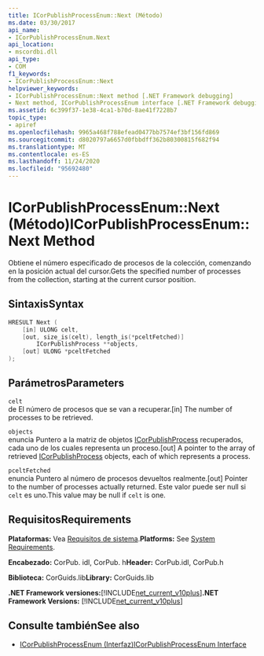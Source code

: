 ```yaml
---
title: ICorPublishProcessEnum::Next (Método)
ms.date: 03/30/2017
api_name:
- ICorPublishProcessEnum.Next
api_location:
- mscordbi.dll
api_type:
- COM
f1_keywords:
- ICorPublishProcessEnum::Next
helpviewer_keywords:
- ICorPublishProcessEnum::Next method [.NET Framework debugging]
- Next method, ICorPublishProcessEnum interface [.NET Framework debugging]
ms.assetid: 6c399f37-1e38-4ca1-b70d-8ae41f7228b7
topic_type:
- apiref
ms.openlocfilehash: 9965a468f788efead0477bb7574ef3bf156fd869
ms.sourcegitcommit: d8020797a6657d0fbbdff362b80300815f682f94
ms.translationtype: MT
ms.contentlocale: es-ES
ms.lasthandoff: 11/24/2020
ms.locfileid: "95692480"
---
```

# <a name="icorpublishprocessenumnext-method"></a><span data-ttu-id="c121a-102">ICorPublishProcessEnum::Next (Método)</span><span class="sxs-lookup"><span data-stu-id="c121a-102">ICorPublishProcessEnum::Next Method</span></span>

<span data-ttu-id="c121a-103">Obtiene el número especificado de procesos de la colección, comenzando en la posición actual del cursor.</span><span class="sxs-lookup"><span data-stu-id="c121a-103">Gets the specified number of processes from the collection, starting at the current cursor position.</span></span>  
  
## <a name="syntax"></a><span data-ttu-id="c121a-104">Sintaxis</span><span class="sxs-lookup"><span data-stu-id="c121a-104">Syntax</span></span>  
  
```cpp  
HRESULT Next (  
    [in] ULONG celt,  
    [out, size_is(celt), length_is(*pceltFetched)]  
        ICorPublishProcess **objects,  
    [out] ULONG *pceltFetched  
);  
```  
  
## <a name="parameters"></a><span data-ttu-id="c121a-105">Parámetros</span><span class="sxs-lookup"><span data-stu-id="c121a-105">Parameters</span></span>  

 `celt`  
 <span data-ttu-id="c121a-106">de El número de procesos que se van a recuperar.</span><span class="sxs-lookup"><span data-stu-id="c121a-106">[in] The number of processes to be retrieved.</span></span>  
  
 `objects`  
 <span data-ttu-id="c121a-107">enuncia Puntero a la matriz de objetos [ICorPublishProcess](icorpublishprocess-interface.md) recuperados, cada uno de los cuales representa un proceso.</span><span class="sxs-lookup"><span data-stu-id="c121a-107">[out] A pointer to the array of retrieved [ICorPublishProcess](icorpublishprocess-interface.md) objects, each of which represents a process.</span></span>  
  
 `pceltFetched`  
 <span data-ttu-id="c121a-108">enuncia Puntero al número de procesos devueltos realmente.</span><span class="sxs-lookup"><span data-stu-id="c121a-108">[out] Pointer to the number of processes actually returned.</span></span> <span data-ttu-id="c121a-109">Este valor puede ser null si `celt` es uno.</span><span class="sxs-lookup"><span data-stu-id="c121a-109">This value may be null if `celt` is one.</span></span>  
  
## <a name="requirements"></a><span data-ttu-id="c121a-110">Requisitos</span><span class="sxs-lookup"><span data-stu-id="c121a-110">Requirements</span></span>  

 <span data-ttu-id="c121a-111">**Plataformas:** Vea [Requisitos de sistema](../../get-started/system-requirements.md).</span><span class="sxs-lookup"><span data-stu-id="c121a-111">**Platforms:** See [System Requirements](../../get-started/system-requirements.md).</span></span>  
  
 <span data-ttu-id="c121a-112">**Encabezado:** CorPub. idl, CorPub. h</span><span class="sxs-lookup"><span data-stu-id="c121a-112">**Header:** CorPub.idl, CorPub.h</span></span>  
  
 <span data-ttu-id="c121a-113">**Biblioteca:** CorGuids.lib</span><span class="sxs-lookup"><span data-stu-id="c121a-113">**Library:** CorGuids.lib</span></span>  
  
 <span data-ttu-id="c121a-114">**.NET Framework versiones:**[!INCLUDE[net_current_v10plus](../../../../includes/net-current-v10plus-md.md)]</span><span class="sxs-lookup"><span data-stu-id="c121a-114">**.NET Framework Versions:** [!INCLUDE[net_current_v10plus](../../../../includes/net-current-v10plus-md.md)]</span></span>  
  
## <a name="see-also"></a><span data-ttu-id="c121a-115">Consulte también</span><span class="sxs-lookup"><span data-stu-id="c121a-115">See also</span></span>

- [<span data-ttu-id="c121a-116">ICorPublishProcessEnum (Interfaz)</span><span class="sxs-lookup"><span data-stu-id="c121a-116">ICorPublishProcessEnum Interface</span></span>](icorpublishprocessenum-interface.md)
